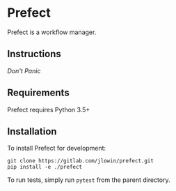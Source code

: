 # Prefect

Prefect is a workflow manager.

## Instructions
*Don't Panic*


## Requirements

Prefect requires Python 3.5+

## Installation

To install Prefect for development:
```
git clone https://gitlab.com/jlowin/prefect.git
pip install -e ./prefect
```

To run tests, simply run `pytest` from the parent directory.
